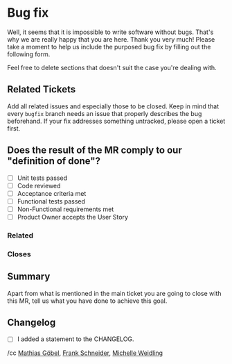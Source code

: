 # Bug fix

Well, it seems that it is impossible to write software without bugs. That's why
we are really happy that you are here. Thank you very much! Please take a moment
to help us include the purposed bug fix by filling out the following form.

Feel free to delete sections that doesn't suit the case you're dealing with.

## Related Tickets

Add all related issues and especially those to be closed. Keep in mind that every
`bugfix` branch needs an issue that properly describes the bug beforehand. If your
fix addresses something untracked, please open a ticket first.

## Does the result of the MR comply to our "definition of done"?

* [ ] Unit tests passed
* [ ] Code reviewed
* [ ] Acceptance criteria met
* [ ] Functional tests passed
* [ ] Non-Functional requirements met
* [ ] Product Owner accepts the User Story

### Related

### Closes

## Summary

Apart from what is mentioned in the main ticket you are going to close with this
MR, tell us what you have done to achieve this goal.

## Changelog

* [ ] I added a statement to the CHANGELOG.

/cc [Mathias Göbel](https://gitlab.gwdg.de/mgoebel), [Frank Schneider](https://gitlab.gwdg.de/schneider210), [Michelle Weidling](https://gitlab.gwdg.de/mrodzis)
